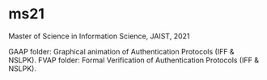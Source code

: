 # ms21
Master of Science in Information Science, JAIST, 2021

GAAP folder: Graphical animation of Authentication Protocols (IFF & NSLPK).
FVAP folder: Formal Verification of Authentication Protocols (IFF & NSLPK). 

